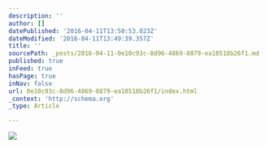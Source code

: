 ```yaml
---
description: ''
author: []
datePublished: '2016-04-11T13:50:53.023Z'
dateModified: '2016-04-11T13:49:39.357Z'
title: ''
sourcePath: _posts/2016-04-11-0e10c93c-8d96-4869-8879-ea10518b26f1.md
published: true
inFeed: true
hasPage: true
inNav: false
url: 0e10c93c-8d96-4869-8879-ea10518b26f1/index.html
_context: 'http://schema.org'
_type: Article

---
```

![](https://the-grid-user-content.s3-us-west-2.amazonaws.com/d37f492d-2e8a-48e6-b9d7-8e80e51f703a.png)